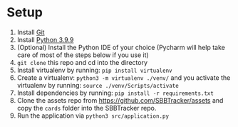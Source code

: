 # Setup
1. Install [Git](https://git-scm.com/download)
2. Install [Python 3.9.9](https://www.python.org/downloads/release/python-399/)
3. (Optional) Install the Python IDE of your choice (Pycharm will help take care of most of the steps below if you use it)
4. `git clone` this repo and cd into the directory
5. Install virtualenv by running:
   `pip install virtualenv`
6. Create a virtualenv:
   `python3 -m virtualenv ./venv/`
   and you activate the virtualenv by running:
   `source ./venv/Scripts/activate`
7. Install dependencies by running:
   `pip install -r requirements.txt`
8. Clone the assets repo from https://github.com/SBBTracker/assets and copy the `cards` folder into the SBBTracker repo.
9. Run the application via `python3 src/application.py`
